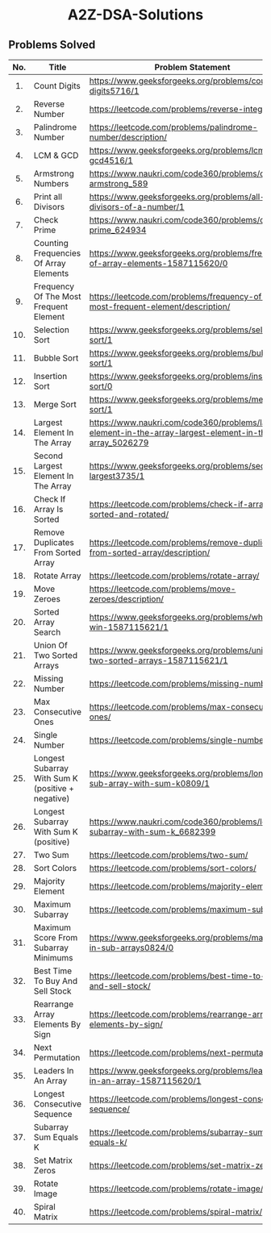 <h1 align="center">
 A2Z-DSA-Solutions
</h1>

## Problems Solved
|No.|Title|Problem Statement|Solution|
|:-:|-|-|-|
|1.| Count Digits | https://www.geeksforgeeks.org/problems/count-digits5716/1 | [C++](https://github.com/The-EleetCoder/A2Z-DSA-Solutions/blob/main/01_LearnTheBasics/03_BasicMath/01_CountDigits.cpp)
|2.| Reverse Number | https://leetcode.com/problems/reverse-integer/ | [C++](https://github.com/The-EleetCoder/A2Z-DSA-Solutions/blob/main/01_LearnTheBasics/03_BasicMath/02_ReverseNumber.cpp)
|3.| Palindrome Number | https://leetcode.com/problems/palindrome-number/description/ | [C++](https://github.com/The-EleetCoder/A2Z-DSA-Solutions/blob/main/01_LearnTheBasics/03_BasicMath/03_PalindromeNumber.cpp)
|4.| LCM & GCD | https://www.geeksforgeeks.org/problems/lcm-and-gcd4516/1 | [C++](https://github.com/The-EleetCoder/A2Z-DSA-Solutions/blob/main/01_LearnTheBasics/03_BasicMath/04_LCMAndGCD.cpp)
|5.| Armstrong Numbers | https://www.naukri.com/code360/problems/check-armstrong_589 | [C++](https://github.com/The-EleetCoder/A2Z-DSA-Solutions/blob/main/01_LearnTheBasics/03_BasicMath/05_ArmstrongNumbers.cpp)
|6.| Print all Divisors | https://www.geeksforgeeks.org/problems/all-divisors-of-a-number/1 | [C++](https://github.com/The-EleetCoder/A2Z-DSA-Solutions/blob/main/01_LearnTheBasics/03_BasicMath/06_PrintAllDivisors.cpp)
|7.| Check Prime | https://www.naukri.com/code360/problems/check-prime_624934 | [C++](https://github.com/The-EleetCoder/A2Z-DSA-Solutions/blob/main/01_LearnTheBasics/03_BasicMath/07_CheckPrime.cpp)
|8.| Counting Frequencies Of Array Elements | https://www.geeksforgeeks.org/problems/frequency-of-array-elements-1587115620/0 | [C++](https://github.com/The-EleetCoder/A2Z-DSA-Solutions/blob/main/01_LearnTheBasics/05_BasicHashing/01_CountingFrequenciesOfArrayElements.cpp)
|9.| Frequency Of The Most Frequent Element | https://leetcode.com/problems/frequency-of-the-most-frequent-element/description/ | [C++](https://github.com/The-EleetCoder/A2Z-DSA-Solutions/blob/main/01_LearnTheBasics/05_BasicHashing/02_FrequencyOfTheMostFrequentElement.cpp)
|10.| Selection Sort | https://www.geeksforgeeks.org/problems/selection-sort/1 | [C++](https://github.com/The-EleetCoder/A2Z-DSA-Solutions/blob/main/02_LearnSorting/01_SelectionSort.cpp)
|11.| Bubble Sort | https://www.geeksforgeeks.org/problems/bubble-sort/1 | [C++](https://github.com/The-EleetCoder/A2Z-DSA-Solutions/blob/main/02_LearnSorting/02_BubbleSort.cpp)
|12.| Insertion Sort | https://www.geeksforgeeks.org/problems/insertion-sort/0 | [C++](https://github.com/The-EleetCoder/A2Z-DSA-Solutions/blob/main/02_LearnSorting/03_InsertionSort.cpp)
|13.| Merge Sort | https://www.geeksforgeeks.org/problems/merge-sort/1 | [C++](https://github.com/The-EleetCoder/A2Z-DSA-Solutions/blob/main/02_LearnSorting/04_MergeSort.cpp)
|14.| Largest Element In The Array | https://www.naukri.com/code360/problems/largest-element-in-the-array-largest-element-in-the-array_5026279 | [C++](https://github.com/The-EleetCoder/A2Z-DSA-Solutions/blob/main/03_Arrays/01_EasyProblems/01_LargestElementInTheArray.cpp)
|15.| Second Largest Element In The Array | https://www.geeksforgeeks.org/problems/second-largest3735/1 | [C++](https://github.com/The-EleetCoder/A2Z-DSA-Solutions/blob/main/03_Arrays/01_EasyProblems/02_SecondLargest.cpp)
|16.| Check If Array Is Sorted | https://leetcode.com/problems/check-if-array-is-sorted-and-rotated/ | [C++](https://github.com/The-EleetCoder/A2Z-DSA-Solutions/blob/main/03_Arrays/01_EasyProblems/03_CheckIfArrayIsSorted.cpp)
|17.| Remove Duplicates From Sorted Array | https://leetcode.com/problems/remove-duplicates-from-sorted-array/description/ | [C++](https://github.com/The-EleetCoder/A2Z-DSA-Solutions/blob/main/03_Arrays/01_EasyProblems/04_RemoveDuplicatesFromSortedArray.cpp)
|18.| Rotate Array | https://leetcode.com/problems/rotate-array/ | [C++](https://github.com/The-EleetCoder/A2Z-DSA-Solutions/blob/main/03_Arrays/01_EasyProblems/05_RotateArray.cpp)
|19.| Move Zeroes | https://leetcode.com/problems/move-zeroes/description/ | [C++](https://github.com/The-EleetCoder/A2Z-DSA-Solutions/blob/main/03_Arrays/01_EasyProblems/06_MoveZeroes.cpp)
|20.| Sorted Array Search | https://www.geeksforgeeks.org/problems/who-will-win-1587115621/1 | [C++](https://github.com/The-EleetCoder/A2Z-DSA-Solutions/blob/main/03_Arrays/01_EasyProblems/07_SortedArraySearch.cpp)
|21.| Union Of Two Sorted Arrays | https://www.geeksforgeeks.org/problems/union-of-two-sorted-arrays-1587115621/1 | [C++](https://github.com/The-EleetCoder/A2Z-DSA-Solutions/blob/main/03_Arrays/01_EasyProblems/08_UnionOfTwoSortedArrays.cpp)
|22.| Missing Number | https://leetcode.com/problems/missing-number/ | [C++](https://github.com/The-EleetCoder/A2Z-DSA-Solutions/blob/main/03_Arrays/01_EasyProblems/09_MissingNumber.cpp)
|23.| Max Consecutive Ones | https://leetcode.com/problems/max-consecutive-ones/ | [C++](https://github.com/The-EleetCoder/A2Z-DSA-Solutions/blob/main/03_Arrays/01_EasyProblems/10_MaxConsecutiveOnes.cpp)
|24.| Single Number | https://leetcode.com/problems/single-number/ | [C++](https://github.com/The-EleetCoder/A2Z-DSA-Solutions/blob/main/03_Arrays/01_EasyProblems/11_SingleNumber.cpp)
|25.| Longest Subarray With Sum K (positive + negative) | https://www.geeksforgeeks.org/problems/longest-sub-array-with-sum-k0809/1 | [C++](https://github.com/The-EleetCoder/A2Z-DSA-Solutions/blob/main/03_Arrays/01_EasyProblems/12_LongestSubarrayWithSumK(positive%2Bnegative).cpp)
|26.| Longest Subarray With Sum K (positive) | https://www.naukri.com/code360/problems/longest-subarray-with-sum-k_6682399 | [C++](https://github.com/The-EleetCoder/A2Z-DSA-Solutions/blob/main/03_Arrays/01_EasyProblems/13_LongestSubarrayWithSumK(positives).cpp)
|27.| Two Sum | https://leetcode.com/problems/two-sum/ | [C++](https://github.com/The-EleetCoder/A2Z-DSA-Solutions/blob/main/03_Arrays/02_MediumProblems/01_2Sum.cpp)
|28.| Sort Colors | https://leetcode.com/problems/sort-colors/ | [C++](https://github.com/The-EleetCoder/A2Z-DSA-Solutions/blob/main/03_Arrays/02_MediumProblems/02_SortColors.cpp)
|29.| Majority Element | https://leetcode.com/problems/majority-element/ | [C++](https://github.com/The-EleetCoder/A2Z-DSA-Solutions/blob/main/03_Arrays/02_MediumProblems/03_MajorityElement.cpp)
|30.| Maximum Subarray | https://leetcode.com/problems/maximum-subarray/ | [C++](https://github.com/The-EleetCoder/A2Z-DSA-Solutions/blob/main/03_Arrays/02_MediumProblems/04_MaximumSubarray.cpp)
|31.| Maximum Score From Subarray Minimums | https://www.geeksforgeeks.org/problems/max-sum-in-sub-arrays0824/0 | [C++](https://github.com/The-EleetCoder/A2Z-DSA-Solutions/blob/main/03_Arrays/02_MediumProblems/05_MaximumScoreFromSubarrayMinimums.cpp)
|32.| Best Time To Buy And Sell Stock | https://leetcode.com/problems/best-time-to-buy-and-sell-stock/ | [C++](https://github.com/The-EleetCoder/A2Z-DSA-Solutions/blob/main/03_Arrays/02_MediumProblems/06_BestTimeToBuyAndSellStock.cpp)
|33.| Rearrange Array Elements By Sign | https://leetcode.com/problems/rearrange-array-elements-by-sign/ | [C++](https://github.com/The-EleetCoder/A2Z-DSA-Solutions/blob/main/03_Arrays/02_MediumProblems/07_RearrangeArrayElementsBySign.cpp)
|34.| Next Permutation | https://leetcode.com/problems/next-permutation/ | [C++](https://github.com/The-EleetCoder/A2Z-DSA-Solutions/blob/main/03_Arrays/02_MediumProblems/08_NextPermutation.cpp)
|35.| Leaders In An Array | https://www.geeksforgeeks.org/problems/leaders-in-an-array-1587115620/1 | [C++](https://github.com/The-EleetCoder/A2Z-DSA-Solutions/blob/main/03_Arrays/02_MediumProblems/09_LeadersInAnArray.cpp)
|36.| Longest Consecutive Sequence | https://leetcode.com/problems/longest-consecutive-sequence/ | [C++](https://github.com/The-EleetCoder/A2Z-DSA-Solutions/blob/main/03_Arrays/02_MediumProblems/10_LongestConsecutiveSequence.cpp)
|37.| Subarray Sum Equals K | https://leetcode.com/problems/subarray-sum-equals-k/ | [C++](https://github.com/The-EleetCoder/A2Z-DSA-Solutions/blob/main/03_Arrays/02_MediumProblems/11_SubarraySumEqualsK.cpp)
|38.| Set Matrix Zeros | https://leetcode.com/problems/set-matrix-zeroes/ | [C++](https://github.com/The-EleetCoder/A2Z-DSA-Solutions/blob/main/03_Arrays/02_MediumProblems/12_SetMatrixZeros.cpp)
|39.| Rotate Image | https://leetcode.com/problems/rotate-image/ | [C++](https://github.com/The-EleetCoder/A2Z-DSA-Solutions/blob/main/03_Arrays/02_MediumProblems/13_RotateImage.cpp)
|40.| Spiral Matrix | https://leetcode.com/problems/spiral-matrix/ | [C++](https://github.com/The-EleetCoder/A2Z-DSA-Solutions/blob/main/03_Arrays/02_MediumProblems/14_SpiralMatrix.cpp)
